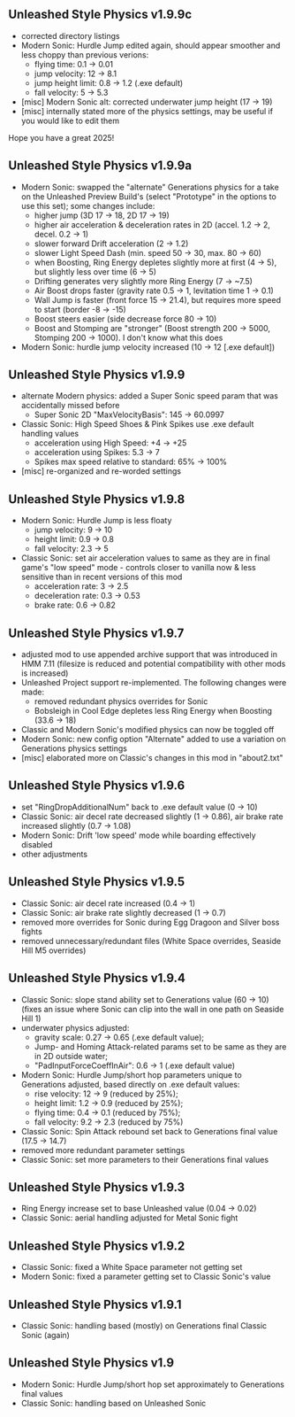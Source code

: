 ## Unleashed Style Physics v1.9.9c
- corrected directory listings
- Modern Sonic: Hurdle Jump edited again, should appear smoother and less choppy than previous verions:
  - flying time: 0.1 → 0.01
  - jump velocity: 12 → 8.1
  - jump height limit: 0.8 → 1.2 (.exe default)
  - fall velocity: 5 → 5.3
- [misc] Modern Sonic alt: corrected underwater jump height (17 → 19)
- [misc] internally stated more of the physics settings, may be useful if you would like to edit them

Hope you have a great 2025!

## Unleashed Style Physics v1.9.9a
- Modern Sonic: swapped the "alternate" Generations physics for a take on the Unleashed Preview Build's (select "Prototype" in the options to use this set); some changes include:
  - higher jump (3D 17 → 18, 2D 17 → 19)
  - higher air acceleration & deceleration rates in 2D (accel. 1.2 → 2, decel. 0.2 → 1)
  - slower forward Drift acceleration (2 → 1.2)
  - slower Light Speed Dash (min. speed 50 → 30, max. 80 → 60)
  - when Boosting, Ring Energy depletes slightly more at first (4 → 5), but slightly less over time (6 → 5)
  - Drifting generates very slightly more Ring Energy (7 → ~7.5)
  - Air Boost drops faster (gravity rate 0.5 → 1, levitation time 1 → 0.1)
  - Wall Jump is faster (front force 15 → 21.4), but requires more speed to start (border -8 → -15)
  - Boost steers easier (side decrease force 80 → 10)
  - Boost and Stomping are "stronger" (Boost strength 200 → 5000, Stomping 200 → 1000). I don't know what this does
- Modern Sonic: hurdle jump velocity increased (10 → 12 [.exe default])
 
## Unleashed Style Physics v1.9.9
- alternate Modern physics: added a Super Sonic speed param that was accidentally missed before
  - Super Sonic 2D "MaxVelocityBasis": 145 → 60.0997
- Classic Sonic: High Speed Shoes & Pink Spikes use .exe default handling values
  - acceleration using High Speed: +4 → +25
  - acceleration using Spikes: 5.3 → 7
  - Spikes max speed relative to standard: 65% → 100%
- [misc] re-organized and re-worded settings

## Unleashed Style Physics v1.9.8
- Modern Sonic: Hurdle Jump is less floaty
  - jump velocity: 9 → 10
  - height limit: 0.9 → 0.8
  - fall velocity: 2.3 → 5
- Classic Sonic: set air acceleration values to same as they are in final game's "low speed" mode - controls closer to vanilla now & less sensitive than in recent versions of this mod
  - acceleration rate: 3 → 2.5
  - deceleration rate: 0.3 → 0.53
  - brake rate: 0.6 → 0.82

## Unleashed Style Physics v1.9.7
- adjusted mod to use appended archive support that was introduced in HMM 7.11 (filesize is reduced and potential compatibility with other mods is increased)
- Unleashed Project support re-implemented. The following changes were made:
  - removed redundant physics overrides for Sonic
  - Bobsleigh in Cool Edge depletes less Ring Energy when Boosting (33.6 → 18)
- Classic and Modern Sonic's modified physics can now be toggled off
- Modern Sonic: new config option "Alternate" added to use a variation on Generations physics settings
- [misc] elaborated more on Classic's changes in this mod in "about2.txt"

## Unleashed Style Physics v1.9.6
- set "RingDropAdditionalNum" back to .exe default value (0 → 10)
- Classic Sonic: air decel rate decreased slightly (1 → 0.86), air brake rate increased slightly (0.7 → 1.08)
- Modern Sonic: Drift 'low speed' mode while boarding effectively disabled
- other adjustments

## Unleashed Style Physics v1.9.5
- Classic Sonic: air decel rate increased (0.4 → 1)
- Classic Sonic: air brake rate slightly decreased (1 → 0.7)
- removed more overrides for Sonic during Egg Dragoon and Silver boss fights
- removed unnecessary/redundant files (White Space overrides, Seaside Hill M5 overrides)

## Unleashed Style Physics v1.9.4
- Classic Sonic: slope stand ability set to Generations value (60 → 10) (fixes an issue where Sonic can clip into the wall in one path on Seaside Hill 1)
- underwater physics adjusted:
  - gravity scale: 0.27 → 0.65 (.exe default value);
  - Jump- and Homing Attack-related params set to be same as they are in 2D outside water;
  - "PadInputForceCoeffInAir": 0.6 → 1 (.exe default value)
- Modern Sonic: Hurdle Jump/short hop parameters unique to Generations adjusted, based directly on .exe default values:
  - rise velocity: 12 → 9 (reduced by 25%);
  - height limit: 1.2 → 0.9 (reduced by 25%);
  - flying time: 0.4 → 0.1 (reduced by 75%);
  - fall velocity: 9.2 → 2.3 (reduced by 75%)
- Classic Sonic: Spin Attack rebound set back to Generations final value (17.5 → 14.7)
- removed more redundant parameter settings
- Classic Sonic: set more parameters to their Generations final values

## Unleashed Style Physics v1.9.3
- Ring Energy increase set to base Unleashed value (0.04 → 0.02)
- Classic Sonic: aerial handling adjusted for Metal Sonic fight

## Unleashed Style Physics v1.9.2
- Classic Sonic: fixed a White Space parameter not getting set
- Modern Sonic: fixed a parameter getting set to Classic Sonic's value

## Unleashed Style Physics v1.9.1
- Classic Sonic: handling based (mostly) on Generations final Classic Sonic (again)

## Unleashed Style Physics v1.9
- Modern Sonic: Hurdle Jump/short hop set approximately to Generations final values
- Classic Sonic: handling based on Unleashed Sonic
